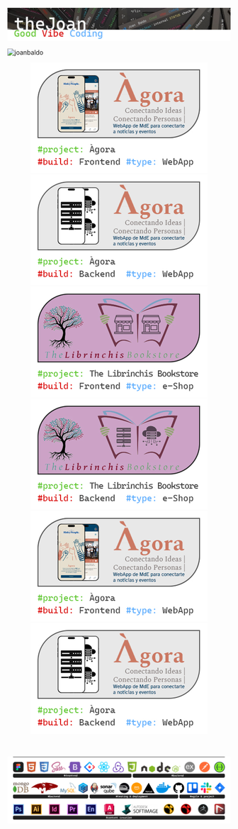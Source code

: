 ![Header](./assets/Joan_header.jpg)

<p align="left"> <img src="https://komarev.com/ghpvc/?username=joanbaldo" alt="joanbaldo" /> </p>


<!-- <div style="display: inline_block"><br> -->

 <div align="center">

<a href="https://github.com/joanbaldo/Demo_Site_v1_HTML_CSS">
  <img src="./assets/Card_Agora_FE.jpg" alt="AgoraFrontend">
</a>
<a href="https://github.com/joanbaldo/Demo_Site_v1_HTML_CSS">
  <img src="./assets/Card_Agora_BE.jpg" alt="AgoraBackend">
</a>
<a href="https://github.com/joanbaldo/Demo_Site_v1_HTML_CSS">
  <img src="./assets/Card_TheLibr_FE.jpg" alt="AgoraFrontend">
</a>
<a href="https://github.com/joanbaldo/Demo_Site_v1_HTML_CSS">
  <img src="./assets/Card_TheLibr_BE.jpg" alt="AgoraBackend">
</a>
<a href="https://github.com/joanbaldo/Demo_Site_v1_HTML_CSS">
  <img src="./assets/Card_Agora_FE.jpg" alt="AgoraFrontend">
</a>
<a href="https://github.com/joanbaldo/Demo_Site_v1_HTML_CSS">
  <img src="./assets/Card_Agora_BE.jpg" alt="AgoraBackend">
</a>


</div>

<br>
<br>

![skills](./assets/SW_stack_line.jpg)